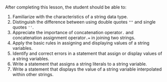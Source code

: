 After completing this lesson, the student should be able to:
 1. Familiarize with the characteristics of a string data type.
 1. Distinguish the difference between using double quotes `""` and single quotes `''`.
 1. Appreciate the importance of concatenation operator`.` and concatenation assignment operator`.=` in joining two strings. 
 1. Apply the basic rules in assigning and displaying values of a string variables.
 1. Identify and correct errors in a statement that assign or display values of a string variables.
 1. Write a statement that assigns a string literals to a string variable.
 1. Write a statement that displays the value of a string variable interpolated within other strings.